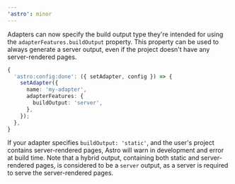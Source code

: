 ```yaml
---
'astro': minor
---
```


Adapters can now specify the build output type they're intended for using the `adapterFeatures.buildOutput` property. This property can be used to always generate a server output, even if the project doesn't have any server-rendered pages.

```ts
{
  'astro:config:done': ({ setAdapter, config }) => {
    setAdapter({
      name: 'my-adapter',
      adapterFeatures: {
        buildOutput: 'server',
      },
    });
  },
}
```

If your adapter specifies `buildOutput: 'static'`, and the user's project contains server-rendered pages, Astro will warn in development and error at build time. Note that a hybrid output, containing both static and server-rendered pages, is considered to be a `server` output, as a server is required to serve the server-rendered pages.
